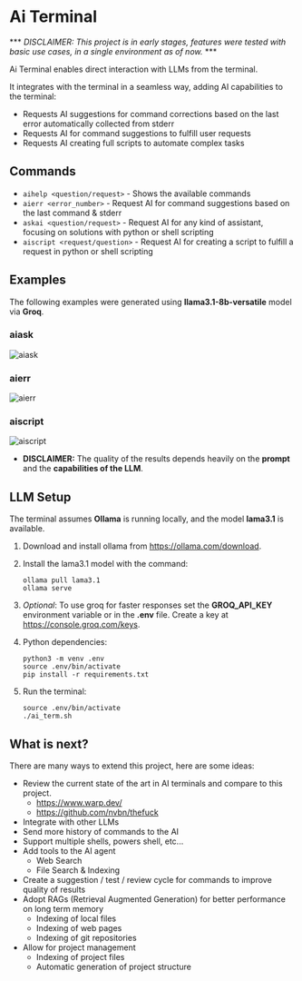 # Ai Terminal

*** *DISCLAIMER: This project is in early stages, features were tested with basic use cases, in a single environment as of now.* ***

Ai Terminal enables direct interaction with LLMs from the terminal.

It integrates with the terminal in a seamless way, adding AI capabilities to the terminal:
* Requests AI suggestions for command corrections based on the last error automatically collected from stderr
* Requests AI for command suggestions to fulfill user requests
* Requests AI creating full scripts to automate complex tasks

## Commands

* `aihelp <question/request>` - Shows the available commands
* `aierr <error_number>` - Request AI for command suggestions based on the last command & stderr
* `askai <question/request>` - Request AI for any kind of assistant, focusing on solutions with python or shell scripting
* `aiscript <request/question>` - Request AI for creating a script to fulfill a request in python or shell scripting

## Examples

The following examples were generated using **llama3.1-8b-versatile** model via **Groq**.

### aiask
![aiask](https://github.com/user-attachments/assets/2db4f234-9fea-47cb-8900-a9eaa8143a48)

### aierr
![aierr](https://github.com/user-attachments/assets/8af2f088-af22-49db-999d-0f1220309539)

### aiscript
![aiscript](https://github.com/user-attachments/assets/a412e0f7-f616-4be7-95e8-3daae910095b)
* **DISCLAIMER:** The quality of the results depends heavily on the **prompt** and the **capabilities of the LLM**.

## LLM Setup

The terminal assumes **Ollama** is running locally, and the model **lama3.1** is available.
1) Download and install ollama from https://ollama.com/download.

2) Install the lama3.1 model with the command:
    ```
    ollama pull lama3.1
    ollama serve
    ```

3) *Optional*: To use groq for faster responses set the **GROQ_API_KEY** environment variable or in the **.env** file.
Create a key at https://console.groq.com/keys.

3) Python dependencies:

    ```
    python3 -m venv .env
    source .env/bin/activate
    pip install -r requirements.txt
    ```

4) Run the terminal:

    ```
    source .env/bin/activate
    ./ai_term.sh
    ```

## What is next?

There are many ways to extend this project, here are some ideas:

* Review the current state of the art in AI terminals and compare to this project.
    * https://www.warp.dev/
    * https://github.com/nvbn/thefuck
* Integrate with other LLMs
* Send more history of commands to the AI
* Support multiple shells, powers shell, etc...
* Add tools to the AI agent
    * Web Search
    * File Search & Indexing
* Create a suggestion / test / review cycle for commands to improve quality of results
* Adopt RAGs (Retrieval Augmented Generation) for better performance on long term memory
    * Indexing of local files
    * Indexing of web pages
    * Indexing of git repositories
* Allow for project management
    * Indexing of project files
    * Automatic generation of project structure


